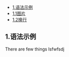 * [1.语法示例](#1)
* [1.1图片](#1.1)
* [1.2换行](#1.3) 



<h2 id="1">1.语法示例</h2>
<p> 
There are few things 
lsfwfsdj

</p> 

